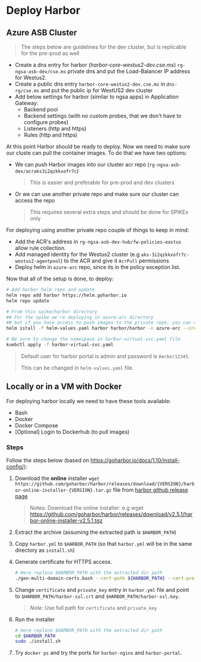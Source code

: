 
# Deploy Harbor

## Azure ASB Cluster

> The steps below are guidelines for the dev cluster, but is replicable for the pre-prod as well

- Create a dns entry for harbor (*harbor-core-westus2-dev.cse.ms*) `rg-ngsa-asb-dev/cse.ms` private dns and put the Load-Balancer IP address for Westus2.
- Create a public dns entry `harbor-core-westus2-dev.cse.ms` in `dns-rg/cse.ms` and put the public ip for WestUS2 dev cluster
- Add below settings for harbor (similar to ngsa apps) in Application Gateway:
  - Backend pool
  - Backend settings (with no custom probes, that we don't have to configure probes)
  - Listeners (http and https)
  - Rules (http and https)

At this point Harbor should be ready to deploy.
Now we need to make sure our cluste can pull the container images.
To do that we have two options:

- We can push Harbor images into our cluster acr repo (`rg-ngsa-asb-dev/acraks3i2qzkkxofr7c`)
    > This is easier and preferable for pre-prod and dev clusters
- Or we can use another private repo and make sure our cluster can access the repo
    > This requires several extra steps and should be done for SPIKEs only

For deploying using another private repo couple of things to keep in mind:

- Add the ACR's address in `rg-ngsa-asb-dev-hub/fw-policies-eastus` allow rule collection.
- Add managed identity for the Westus2 cluster (e.g `aks-3i2qzkkxofr7c-westus2-agentpool`) to the ACR and give it `AcrPull` permissions
- Deploy helm in `azure-arc` repo, since its in the policy exception list.

Now that all of the setup is done, to deploy:

```bash
# Add harbor helm repo and update
helm repo add harbor https://helm.goharbor.io
helm repo update

# From this spike/harbor directory
## For the spike we're deploying in azure-arc directory
## but if you have access to push images to the private repo, you can deploy to any namespace
helm istall -f helm-values.yaml harbor harbor/harbor -n azure-arc --create-namespace

# Be sure to change the namespace in harbor-virtual-svc.yaml file
kuebctl apply -f harbor-virtual-svc.yaml

```

> Default user for harbor portal is admin and password is `Harbor12345`.
>
> This can be changed in `helm-values.yaml` file.

## Locally or in a VM with Docker

For deploying harbor locally we need to have these tools available:

- Bash
- Docker
- Docker Compose
- [Optional] Login to Dockerhub (to pull images)

### Steps

Follow the steps below (based on https://goharbor.io/docs/1.10/install-config/):

1. Download the **online** installer `wget https://github.com/goharbor/harbor/releases/download/{VERSION}/harbor-online-installer-{VERSION}.tar.gz` file from [harbor github release page](https://github.com/goharbor/harbor/releases)
    > Notes: Download the online installer: e.g wget https://github.com/goharbor/harbor/releases/download/v2.5.1/harbor-online-installer-v2.5.1.tgz

1. Extract the archive (assuming the extracted path is `$HARBOR_PATH`)

1. Copy `harbor.yml` to `$HARBOR_PATH` (so that `harbor.yml` will be in the same directory as `install.sh`)

1. Generate certificate for HTTPS access.

    ```bash
    # Here replace $HARBOR_PATH with the extracted dir path
    ./gen-multi-domain-certs.bash --cert-path ${HARBOR_PATH} --cert-prefix harbor-ssl -san 127.0.0.1,localhost,harboar.core.local,harbor.notary.local,harboar.local
    ```

1. Change `certificate` and `private_key` entry in `harbor.yml` file and point to `$HARBOR_PATH/harbor-ssl.crt` and `$HARBOR_PATH/harbor-ssl.key`.

    > *Note:* Use full path for `certificate` and `private_key`

1. Run the installer

    ```bash
    # Here replace $HARBOR_PATH with the extracted dir path
    cd $HARBOR_PATH
    sudo ./install.sh
    ```

1. Try `docker ps` and try the ports for `harbor-nginx` and `harbor-portal`.

